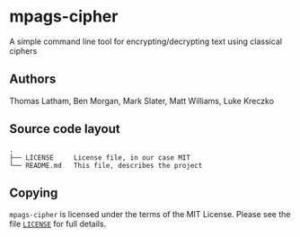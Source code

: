 # mpags-cipher
A simple command line tool for encrypting/decrypting text using classical ciphers

## Authors
Thomas Latham, Ben Morgan, Mark Slater, Matt Williams, Luke Kreczko

## Source code layout
```
.
├── LICENSE     License file, in our case MIT
└── README.md   This file, describes the project
```

## Copying
`mpags-cipher` is licensed under the terms of the MIT License.
Please see the file [`LICENSE`](LICENSE) for full details.
